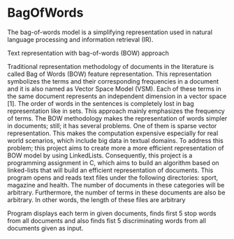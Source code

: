 # BagOfWords
The bag-of-words model is a simplifying representation used in natural language processing and information retrieval (IR). 


Text representation with bag-of-words (BOW) approach 
 
 
Traditional representation methodology of documents in the literature is called Bag of Words (BOW) feature representation.
This representation symbolizes the terms and their corresponding frequencies in a document and it is also named as Vector Space Model (VSM).
Each of these terms in the same document represents an independent dimension in a vector space [1].
The order of words in the sentences is completely lost in bag representation like in sets. 
This approach mainly emphasizes the frequency of terms. The BOW methodology makes the representation of words simpler in documents; still; it has several problems. One of them is sparse vector representation. This makes the computation expensive especially for real world scenarios, which include big data in textual domains. To address this problem; this project aims to create more a more efficient representation of BOW model by using LinkedLists. Consequently, this project is a programming assignment in C, which aims to build an algorithm based on linked-lists that will build an efficient representation of documents. 
This program opens and reads text files under the following directories: sport, magazine and health. The number of documents in these categories will be arbitrary. Furthermore, the number of terms in these documents are also be arbitrary.  In other words, the length of these files are arbitrary

Program displays each term in given documents, finds first 5 stop words from all documents and also finds fist 5 discriminating words from all documents given as input.
